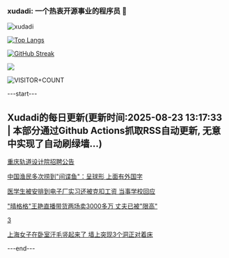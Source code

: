 ### xudadi: 一个热衷开源事业的程序员 👋

![xudadi](https://github-readme-stats-git-masterorgs-github-readme-stats-team.vercel.app/api?username=xudadi)

[![Top Langs](https://github-readme-stats.vercel.app/api/top-langs/?username=xudadi)](https://github.com/anuraghazra/github-readme-stats)

[![GitHub Streak](https://streak-stats.demolab.com?user=xudadi&locale=zh_Hans)](https://git.io/streak-stats)

![](https://raw.githubusercontent.com/xudadi/xudadi/main/assets/github-contribution-grid-snake.svg)

![VISITOR+COUNT](https://komarev.com/ghpvc/?username=xudadi&label=VISITOR+COUNT)


---start---

## Xudadi的每日更新(更新时间:2025-08-23 13:17:33 | 本部分通过Github Actions抓取RSS自动更新, 无意中实现了自动刷绿墙...)

[重庆轨道设计院招聘公告](https://www.gongkaoleida.com/article/2582593)

[中国渔民多次捞到"间谍鱼"：呈球形 上面有外国字](https://m.163.com/news/article/K7IDF1K10514R9OJ.html)

[医学生被安排到电子厂实习还被克扣工资 当事学校回应](https://m.163.com/news/article/K7JHTV32053469LG.html)

["晴格格"王艳直播带货两场卖3000多万 丈夫已被"限高"](https://m.163.com/news/article/K7JEO8JT0512B07B.html)

[3](https://m.163.com/touch/news/sub/domestic)

[上海女子在卧室汗毛竖起来了 墙上突现3个洞正对着床](https://m.163.com/news/article/K7JHB0M0053469LG.html)

---end---
